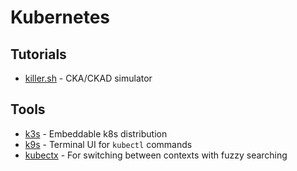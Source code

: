 # Kubernetes

## Tutorials

* [killer.sh](https://killer.sh/) - CKA/CKAD simulator

## Tools

* [k3s](https://k3s.io/) - Embeddable k8s distribution
* [k9s](https://github.com/derailed/k9s) - Terminal UI for `kubectl` commands
* [kubectx](https://github.com/ahmetb/kubectx) - For switching between contexts with fuzzy searching
